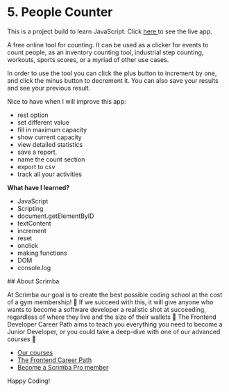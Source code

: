 # 5. People Counter

This is a project build to learn JavaScript.
Click <a href="https://zingy-bavarois-025ec2.netlify.app"> here </a>to see the live app.

A free online tool for counting. It can be used as a clicker for events to count people, as an inventory counting tool, industrial step counting, workouts, sports scores, or a myriad of other use cases.

In order to use the tool you can click the plus button to increment by one, and click the minus button to decrement it. You can also save your results and see your previous result.

Nice to have when I will improve this app:
<ul><li> rest option</li> 
<li> set different value</li> 
<li> fill in maximum capacity</li> 
<li> show current capacity</li> 
<li> view detailed statistics</li> 
<li> save a report.</li> 
<li> name the count section</li> 
<li> export to csv</li> 
<li> track all your activities</li> 
  </ul>

<b>What have I learned?</b>
<ul>
  <li>JavaScript</li>
  <li>Scripting</li>
    <li>document.getElementByID</li>
  <li>textContent</li>
    <li>increment</li>
    <li>reset</li>
    <li>onclick</li>
    <li>making functions</li>
  <li>DOM</li>
    <li>console.log</li>

</ul>
## About Scrimba

At Scrimba our goal is to create the best possible coding school at the cost of a gym membership! 💜
If we succeed with this, it will give anyone who wants to become a software developer a realistic shot at succeeding, regardless of where they live and the size of their wallets 🎉
The Frontend Developer Career Path aims to teach you everything you need to become a Junior Developer, or you could take a deep-dive with one of our advanced courses 🚀

- [Our courses](https://scrimba.com/allcourses)
- [The Frontend Career Path](https://scrimba.com/learn/frontend)
- [Become a Scrimba Pro member](https://scrimba.com/pricing)

Happy Coding!
